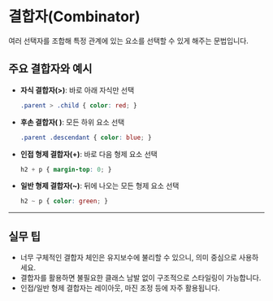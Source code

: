 # 결합자(Combinator)

여러 선택자를 조합해 특정 관계에 있는 요소를 선택할 수 있게 해주는 문법입니다.

## 주요 결합자와 예시
- **자식 결합자(>)**: 바로 아래 자식만 선택
  ```css
  .parent > .child { color: red; }
  ```
- **후손 결합자( )**: 모든 하위 요소 선택
  ```css
  .parent .descendant { color: blue; }
  ```
- **인접 형제 결합자(+)**: 바로 다음 형제 요소 선택
  ```css
  h2 + p { margin-top: 0; }
  ```
- **일반 형제 결합자(~)**: 뒤에 나오는 모든 형제 요소 선택
  ```css
  h2 ~ p { color: green; }
  ```

---

## 실무 팁
- 너무 구체적인 결합자 체인은 유지보수에 불리할 수 있으니, 의미 중심으로 사용하세요.
- 결합자를 활용하면 불필요한 클래스 남발 없이 구조적으로 스타일링이 가능합니다.
- 인접/일반 형제 결합자는 레이아웃, 마진 조정 등에 자주 활용됩니다.
